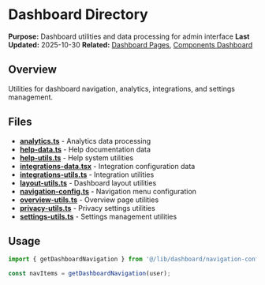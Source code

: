 # Dashboard Directory

**Purpose:** Dashboard utilities and data processing for admin interface
**Last Updated:** 2025-10-30
**Related:** [Dashboard Pages](/app/dashboard), [Components Dashboard](/components/dashboard)

## Overview

Utilities for dashboard navigation, analytics, integrations, and settings management.

## Files

- **[analytics.ts](analytics.ts)** - Analytics data processing
- **[help-data.ts](help-data.ts)** - Help documentation data
- **[help-utils.ts](help-utils.ts)** - Help system utilities
- **[integrations-data.tsx](integrations-data.tsx)** - Integration configuration data
- **[integrations-utils.ts](integrations-utils.ts)** - Integration utilities
- **[layout-utils.ts](layout-utils.ts)** - Dashboard layout utilities
- **[navigation-config.ts](navigation-config.ts)** - Navigation menu configuration
- **[overview-utils.ts](overview-utils.ts)** - Overview page utilities
- **[privacy-utils.ts](privacy-utils.ts)** - Privacy settings utilities
- **[settings-utils.ts](settings-utils.ts)** - Settings management utilities

## Usage

```typescript
import { getDashboardNavigation } from '@/lib/dashboard/navigation-config';

const navItems = getDashboardNavigation(user);
```
